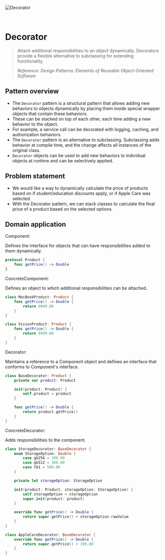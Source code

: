 ![Decorator](https://github.com/user-attachments/assets/79606909-0f77-4fde-af76-6dd43c31ea1c)

<br />

# Decorator

> Attach additional responsibilities to an object dynamically. Decorators provide a flexible alternative to subclassing for extending functionality.
>
> _Reference: Design Patterns: Elements of Reusable Object-Oriented Software_

## Pattern overview

- The `Decorator` pattern is a structural pattern that allows adding new behaviors to objects dynamically by placing them inside special wrapper objects that contain these behaviors.
- These can be stacked on top of each other, each time adding a new behavior to the object.
- For example, a service call can be decorated with logging, caching, and authorization behaviors.
- The `Decorator` pattern is an alternative to subclassing. Subclassing adds behavior at compile time, and the change affects all instances of the original class.
- `Decorator` objects can be used to add new behaviors to individual objects at runtime and can be selectively applied.

## Problem statement

- We would like a way to dynamically calculate the price of products based on if student/education discounts apply, or if Apple Care was selected.
- With the Decorator pattern, we can stack classes to calculate the final price of a product based on the selected options.

## Domain application

Component:

Defines the interface for objects that can have responsibilities added to them dynamically.

```swift
protocol Product {
    func getPrice() -> Double
}
```

ConcreteComponent:

Defines an object to which additional responsibilities can be attached.

```swift
class MacBookProduct: Product {
    func getPrice() -> Double {
        return 9999.00
    }
}

class VisionProduct: Product {
    func getPrice() -> Double {
        return 9999.00
    }
}
```

Decorator:

Maintains a reference to a Component object and defines an interface that conforms to Component's interface.

```swift
class BaseDecorator: Product {
    private var product: Product

    init(product: Product) {
        self.product = product
    }

    func getPrice() -> Double {
        return product.getPrice()
    }
}
```

ConcreteDecorator:

Adds responsibilities to the component.

```swift
class StorageDecorator: BaseDecorator {
    enum StorageOption: Double {
        case gb256 = 100.00
        case gb512 = 300.00
        case tb1 = 500.00
    }

    private let storageOption: StorageOption

    init(product: Product, storageOption: StorageOption) {
        self.storageOption = storageOption
        super.init(product: product)
    }

    override func getPrice() -> Double {
        return super.getPrice() + storageOption.rawValue
    }
}

class AppleCareDecorator: BaseDecorator {
    override func getPrice() -> Double {
        return super.getPrice() + 199.00
    }
}
```
